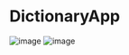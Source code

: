 # DictionaryApp
![image](https://user-images.githubusercontent.com/114425810/235353145-4e205e49-d8c8-40c9-bb0c-f10f202c5a38.png)
![image](https://user-images.githubusercontent.com/114425810/235353198-3a68018a-e50f-4eea-a180-a5a586dbaf3d.png)
